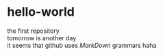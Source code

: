 # hello-world
the first repository  
tomorrow is another day  
it seems that github uses *MarkDown* grammars haha
